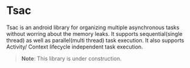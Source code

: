 # Tsac

Tsac is an android library for organizing multiple asynchronous tasks without worring about the memory leaks. It supports sequential(single thread) as well as parallel(multi thread) task execution. It also supports Activity/ Context lifecycle independent task execution. 

> **Note**: This library is under construction.

